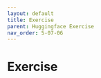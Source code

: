 ```yaml
---
layout: default
title: Exercise
parent: Huggingface Exercise
nav_order: 5-07-06
---
```


# Exercise
